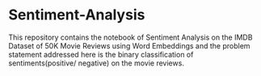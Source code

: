 # Sentiment-Analysis
This repository contains the notebook of Sentiment Analysis on the IMDB Dataset of 50K Movie Reviews using Word Embeddings and the problem statement addressed here is the binary classification of sentiments(positive/ negative) on the movie reviews.
